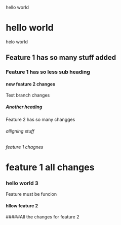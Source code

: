 hello world 
# hello world 
helo world
## Feature 1 has so  many stuff added

### Feature 1 has so less sub heading

#### new feature 2 changes 
Test branch changes 
##### Another heading
Feature 2 has so many changges
###### alligning stuff 








###### feature 1 chagnes
feature 1 all changes
=======
### hello world 3
Feature must be funcion
#### hllow feature 2

#####All the changes for feature 2
